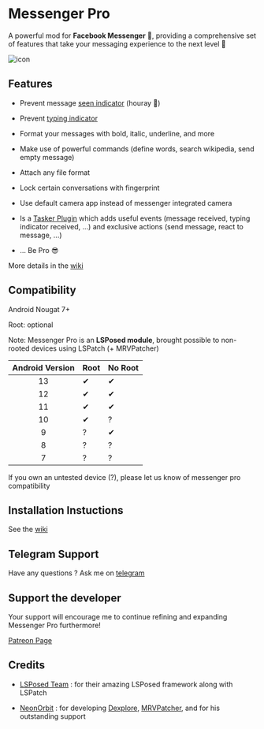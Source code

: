 ### 

# Messenger Pro

A powerful mod for **Facebook Messenger** 💬, providing a comprehensive set of features that take your messaging experience to the next level 🚀

![icon](https://raw.githubusercontent.com/Mino260806/MessengerPro/master/app/src/main/ic_launcher-playstore.png)

## Features

- Prevent message <ins>seen indicator</ins> (houray 🥳)

- Prevent <ins>typing indicator</ins>

- Format your messages with bold, italic, underline, and more

- Make use of powerful commands (define words, search wikipedia, send empty message)

- Attach any file format

- Lock certain conversations with fingerprint

- Use default camera app instead of messenger integrated camera

- Is a <ins>Tasker Plugin</ins> which adds useful events (message received, typing indicator received, ...) and exclusive actions (send message, react to message, ...)

- ... Be Pro 😎

More details in the [wiki](https://github.com/Mino260806/MessengerPro/wiki/Features)

## Compatibility

Android Nougat 7+

Root: optional

Note: Messenger Pro is an **LSPosed module**, brought possible to non-rooted devices using LSPatch (+ MRVPatcher)

| Android Version | Root | No Root |
|:---------------:|:---- | ------- |
| 13              | ✔    | ✔       |
| 12              | ✔    | ✔       |
| 11              | ✔    | ✔       |
| 10              | ✔    | ?       |
| 9               | ?    | ✔       |
| 8               | ?    | ?       |
| 7               | ?    | ?       |

If you own an untested device (?), please let us know of messenger pro compatibility

## Installation Instuctions

See the [wiki](https://github.com/Mino260806/MessengerPro/wiki/Install)

## Telegram Support

Have any questions ? Ask me on [telegram](https://t.me/MProSupport)

## Support the developer

Your support will encourage me to continue refining and expanding Messenger Pro furthermore!

[Patreon Page]([patreon.com/**AminGuermazi**](https://patreon.com/AminGuermazi))



## Credits

- [LSPosed Team](https://github.com/LSPosed/LSPosed) : for their amazing LSPosed framework along with LSPatch

- [NeonOrbit](https://github.com/NeonOrbit) : for developing [Dexplore](https://github.com/NeonOrbit/Dexplore), [MRVPatcher](https://github.com/NeonOrbit/MRVPatchManager), and for his outstanding support
